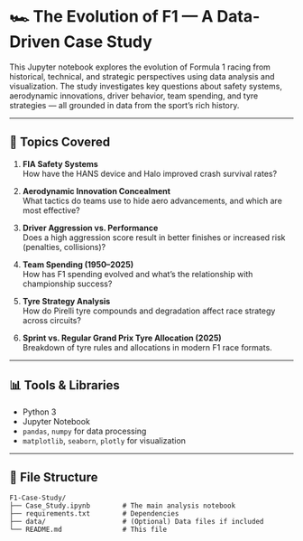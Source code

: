 # 🏎️ The Evolution of F1 — A Data-Driven Case Study

This Jupyter notebook explores the evolution of Formula 1 racing from historical, technical, and strategic perspectives using data analysis and visualization. The study investigates key questions about safety systems, aerodynamic innovations, driver behavior, team spending, and tyre strategies — all grounded in data from the sport’s rich history.

---

## 📌 Topics Covered

1. **FIA Safety Systems**  
   How have the HANS device and Halo improved crash survival rates?

2. **Aerodynamic Innovation Concealment**  
   What tactics do teams use to hide aero advancements, and which are most effective?

3. **Driver Aggression vs. Performance**  
   Does a high aggression score result in better finishes or increased risk (penalties, collisions)?

4. **Team Spending (1950–2025)**  
   How has F1 spending evolved and what’s the relationship with championship success?

5. **Tyre Strategy Analysis**  
   How do Pirelli tyre compounds and degradation affect race strategy across circuits?

6. **Sprint vs. Regular Grand Prix Tyre Allocation (2025)**  
   Breakdown of tyre rules and allocations in modern F1 race formats.

---

## 📊 Tools & Libraries

- Python 3
- Jupyter Notebook
- `pandas`, `numpy` for data processing
- `matplotlib`, `seaborn`, `plotly` for visualization

---

## 📂 File Structure

```plaintext
F1-Case-Study/
├── Case_Study.ipynb        # The main analysis notebook
├── requirements.txt        # Dependencies
├── data/                   # (Optional) Data files if included
└── README.md               # This file
